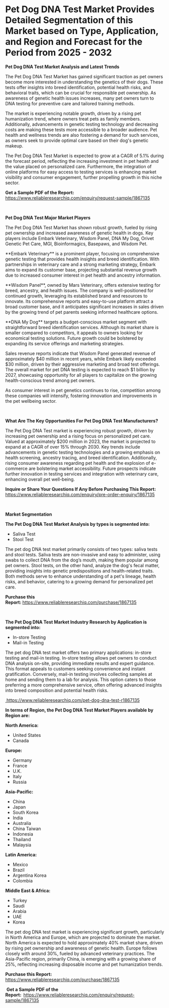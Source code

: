 <p><h1>Pet Dog DNA Test Market Provides Detailed Segmentation of this Market based on Type, Application, and Region and Forecast for the Period from 2025 - 2032</h1></p><p><strong>Pet Dog DNA Test Market Analysis and Latest Trends</strong></p>
<p><p>The Pet Dog DNA Test Market has gained significant traction as pet owners become more interested in understanding the genetics of their dogs. These tests offer insights into breed identification, potential health risks, and behavioral traits, which can be crucial for responsible pet ownership. As awareness of genetic health issues increases, many pet owners turn to DNA testing for preventive care and tailored training methods.</p><p>The market is experiencing notable growth, driven by a rising pet humanization trend, where owners treat pets as family members. Additionally, advancements in genetic testing technology and decreasing costs are making these tests more accessible to a broader audience. Pet health and wellness trends are also fostering a demand for such services, as owners seek to provide optimal care based on their dog's genetic makeup.</p><p>The Pet Dog DNA Test Market is expected to grow at a CAGR of 5.1% during the forecast period, reflecting the increasing investment in pet health and the value placed on personalized care. Furthermore, the integration of online platforms for easy access to testing services is enhancing market visibility and consumer engagement, further propelling growth in this niche sector.</p></p>
<p><strong>Get a Sample PDF of the Report:&nbsp;</strong> <a href="https://www.reliableresearchiq.com/enquiry/request-sample/1867135?utm_campaign=99&utm_medium=2&utm_source=Github&utm_content=ia&utm_term=13042025&utm_id=pet-dog-dna-test">https://www.reliableresearchiq.com/enquiry/request-sample/1867135</a></p>
<p>&nbsp;</p>
<p><strong>Pet Dog DNA Test Major Market Players</strong></p>
<p><p>The Pet Dog DNA Test Market has shown robust growth, fueled by rising pet ownership and increased awareness of genetic health in dogs. Key players include Embark Veterinary, Wisdom Panel, DNA My Dog, Orivet Genetic Pet Care, MGI, Bioinformagics, Basepaws, and Wisdom Pet.</p><p>**Embark Veterinary** is a prominent player, focusing on comprehensive genetic testing that provides health insights and breed identification. With partnerships in veterinary care and a strong marketing strategy, Embark aims to expand its customer base, projecting substantial revenue growth due to increased consumer interest in pet health and ancestry information.</p><p>**Wisdom Panel**, owned by Mars Veterinary, offers extensive testing for breed, ancestry, and health issues. The company is well-positioned for continued growth, leveraging its established brand and resources to innovate. Its comprehensive reports and easy-to-use platform attract a broad customer base, and it anticipates significant increases in sales driven by the growing trend of pet parents seeking informed healthcare options.</p><p>**DNA My Dog** targets a budget-conscious market segment with straightforward breed identification services. Although its market share is smaller compared to competitors, it appeals to owners looking for economical testing solutions. Future growth could be bolstered by expanding its service offerings and marketing strategies.</p><p>Sales revenue reports indicate that Wisdom Panel generated revenue of approximately $40 million in recent years, while Embark likely exceeded $30 million, driven by their aggressive marketing and broad test offerings. The overall market for pet DNA testing is expected to reach $1 billion by 2027, showcasing opportunity for all players to capitalize on the growing health-conscious trend among pet owners. </p><p>As consumer interest in pet genetics continues to rise, competition among these companies will intensify, fostering innovation and improvements in the pet wellbeing sector.</p></p>
<p>&nbsp;</p>
<p><strong>What Are The Key Opportunities For Pet Dog DNA Test Manufacturers?</strong></p>
<p><p>The Pet Dog DNA Test market is experiencing robust growth, driven by increasing pet ownership and a rising focus on personalized pet care. Valued at approximately $200 million in 2023, the market is projected to expand at a CAGR of over 15% through 2030. Key trends include advancements in genetic testing technologies and a growing emphasis on health screening, ancestry tracing, and breed identification. Additionally, rising consumer awareness regarding pet health and the explosion of e-commerce are bolstering market accessibility. Future prospects indicate further innovation in testing services and integration with veterinary care, enhancing overall pet well-being.</p></p>
<p><strong>Inquire or Share Your Questions If Any Before Purchasing This Report:</strong> <a href="https://www.reliableresearchiq.com/enquiry/pre-order-enquiry/1867135?utm_campaign=99&utm_medium=2&utm_source=Github&utm_content=ia&utm_term=13042025&utm_id=pet-dog-dna-test">https://www.reliableresearchiq.com/enquiry/pre-order-enquiry/1867135</a></p>
<p>&nbsp;</p>
<p><strong>Market Segmentation</strong></p>
<p><strong>The Pet Dog DNA Test Market Analysis by types is segmented into:</strong></p>
<p><ul><li>Saliva Test</li><li>Stool Test</li></ul></p>
<p><p>The pet dog DNA test market primarily consists of two types: saliva tests and stool tests. Saliva tests are non-invasive and easy to administer, using swabs to collect DNA from the dog’s mouth, making them popular among pet owners. Stool tests, on the other hand, analyze the dog's fecal matter, providing insights into genetic predispositions and health-related traits. Both methods serve to enhance understanding of a pet's lineage, health risks, and behavior, catering to a growing demand for personalized pet care.</p></p>
<p><strong>Purchase this Report:&nbsp;</strong><a href="https://www.reliableresearchiq.com/purchase/1867135?utm_campaign=99&utm_medium=2&utm_source=Github&utm_content=ia&utm_term=13042025&utm_id=pet-dog-dna-test">https://www.reliableresearchiq.com/purchase/1867135</a></p>
<p>&nbsp;</p>
<p><strong>The Pet Dog DNA Test Market Industry Research by Application is segmented into:</strong></p>
<p><ul><li>In-store Testing</li><li>Mail-in Testing</li></ul></p>
<p><p>The pet dog DNA test market offers two primary applications: in-store testing and mail-in testing. In-store testing allows pet owners to conduct DNA analysis on-site, providing immediate results and expert guidance. This format appeals to customers seeking convenience and instant gratification. Conversely, mail-in testing involves collecting samples at home and sending them to a lab for analysis. This option caters to those preferring a more comprehensive service, often offering advanced insights into breed composition and potential health risks.</p></p>
<p><a href="https://www.reliableresearchiq.com/pet-dog-dna-test-r1867135?utm_campaign=99&utm_medium=2&utm_source=Github&utm_content=ia&utm_term=13042025&utm_id=pet-dog-dna-test">&nbsp;https://www.reliableresearchiq.com/pet-dog-dna-test-r1867135</a></p>
<p><strong>In terms of Region, the Pet Dog DNA Test Market Players available by Region are:</strong></p>
<p>
    <p> <strong> North America: </strong>
        <ul>
            <li>United States</li>
            <li>Canada</li>
        </ul>
        </p> 
    <p> <strong> Europe: </strong>
        <ul>
            <li>Germany</li>
            <li>France</li>
            <li>U.K.</li>
            <li>Italy</li>
            <li>Russia</li>
        </ul>
        </p> 
    <p> <strong> Asia-Pacific: </strong>
        <ul>
            <li>China</li>
            <li>Japan</li>
            <li>South Korea</li>
            <li>India</li>
            <li>Australia</li>
            <li>China Taiwan</li>
            <li>Indonesia</li>
            <li>Thailand</li>
            <li>Malaysia</li>
        </ul>
        </p> 
    <p> <strong> Latin America: </strong>
        <ul>
            <li>Mexico</li>
            <li>Brazil</li>
            <li>Argentina Korea</li>
            <li>Colombia</li>
        </ul>
        </p> 
    <p> <strong> Middle East & Africa: </strong>
        <ul>
            <li>Turkey</li>
            <li>Saudi</li>
            <li>Arabia</li>
            <li>UAE</li>
            <li>Korea</li>
        </ul>
    </p>
    </p>
<p><p>The pet dog DNA test market is experiencing significant growth, particularly in North America and Europe, which are projected to dominate the market. North America is expected to hold approximately 40% market share, driven by rising pet ownership and awareness of genetic health. Europe follows closely with around 30%, fueled by advanced veterinary practices. The Asia-Pacific region, primarily China, is emerging with a growing share of 25%, reflecting increasing disposable income and pet humanization trends.</p></p>
<p><strong>Purchase this Report: </strong><a href="https://www.reliableresearchiq.com/purchase/1867135?utm_campaign=99&utm_medium=2&utm_source=Github&utm_content=ia&utm_term=13042025&utm_id=pet-dog-dna-test">https://www.reliableresearchiq.com/purchase/1867135</a></p>
<p>&nbsp;<strong>Get a Sample PDF of the Report:&nbsp;&nbsp;</strong><a href="https://www.reliableresearchiq.com/enquiry/request-sample/1867135?utm_campaign=99&utm_medium=2&utm_source=Github&utm_content=ia&utm_term=13042025&utm_id=pet-dog-dna-test">https://www.reliableresearchiq.com/enquiry/request-sample/1867135</a></p>
<p><strong></strong></p>
<p><p></p><p></p><p></p></p>